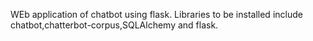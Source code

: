WEb application of chatbot using flask.
Libraries to be installed include chatbot,chatterbot-corpus,SQLAlchemy and flask.
